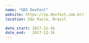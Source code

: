 ```yaml
---
name: "GDG DevFest"
website: https://sp.devfest.com.br/
location: São Paulo, Brazil

date_start: 2017-12-16
date_end:   2017-12-16
---
```

